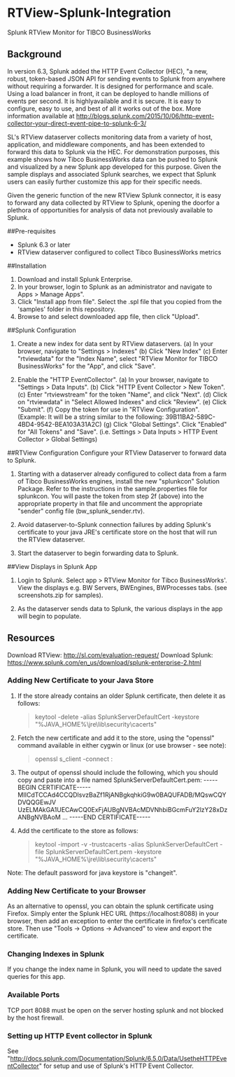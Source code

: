 # RTView-Splunk-Integration
Splunk RTView Monitor for TIBCO BusinessWorks

## Background
In version 6.3, Splunk added the HTTP Event Collector (HEC), "a new, robust, token-based JSON API for sending events to Splunk from 
anywhere without requiring a forwarder. It is designed for performance and scale. Using a load balancer in front, it can be
deployed to handle millions of events per second. It is highlyavailable and it is secure. It is easy to configure, easy to use,
and best of all it works out of the box. More information available at http://blogs.splunk.com/2015/10/06/http-event-collector-your-direct-event-pipe-to-splunk-6-3/

SL's RTView dataserver collects monitoring data from a variety of host, application, and middleware components, and has been extended
to forward this data to Splunk via the HEC. For demonstration purposes, this example shows how Tibco BusinessWorks data can be pushed to Splunk and visualized by a new Splunk app developed for this purpose. Given the sample displays and associated Splunk searches, we expect that Splunk users can easily further customize this app for their specific needs.

Given the generic function of the new RTView Splunk connector, it is easy to forward any data collected by RTView to Splunk, opening the doorfor a plethora of opportunities for analysis of data not previously available to Splunk.

##Pre-requisites
* Splunk 6.3 or later
* RTView dataserver configured to collect Tibco BusinessWorks metrics 

##Installation
1. Download and install Splunk Enterprise.  
2. In your browser, login to Splunk as an administrator and navigate to Apps > Manage Apps".
3. Click "Install app from file". Select the .spl file that you copied from the 'samples' folder in this repository.
4. Browse to and select downloaded app file, then click "Upload".

##Splunk Configuration
1. Create a new index for data sent by RTView dataservers.
(a) In your browser, navigate to "Settings > Indexes"
(b) Click "New Index"
(c) Enter "rtviewdata" for the "Index Name", select "RTView Monitor for TIBCO BusinessWorks" for the "App", and click "Save".

2. Enable the "HTTP EventCollector".
(a) In your browser, navigate to "Settings > Data Inputs".
(b) Click "HTTP Event Collector > New Token". 
(c) Enter "rtviewstream" for the token "Name", and click "Next".
(d) Click on "rtviewdata" in "Select Allowed Indexes" and click "Review".
(e) Click "Submit".
(f) Copy the token for use in "RTView Configuration". (Example: It will be a string similar to the following: 39B11BA2-589C-4BD4-9542-BEA103A31A2C)
(g) Click "Global Settings". Click "Enabled" for "All Tokens" and "Save". (i.e. Settings > Data Inputs > HTTP Event Collector > Global Settings)

##RTView Configuration
Configure your RTView Dataserver to forward data to Splunk.

1. Starting with a dataserver already configured to collect data from a farm of Tibco BusinessWorks engines, install the new "splunkcon" Solution Package. Refer to the instructions in the sample.properties file for splunkcon. You will paste the token from step 2f (above) into the appropriate property in that file and uncomment the appropriate "sender" config file (bw_splunk_sender.rtv).
  
2. Avoid dataserver-to-Splunk connection failures by adding Splunk's certificate to your java JRE's certificate store on the host that will run the RTView dataserver.
	   	   
3. Start the dataserver to begin forwarding data to Splunk.

##View Displays in Splunk App

1. Login to Splunk. Select app > RTView Monitor for Tibco BusinessWorks'. View the displays e.g. BW Servers, BWEngines, BWProcesses tabs. (see screenshots.zip for samples).

2. As the dataserver sends data to Splunk, the various displays in the app will begin to populate.

## Resources
Download RTView: http://sl.com/evaluation-request/
Download Splunk: https://www.splunk.com/en_us/download/splunk-enterprise-2.html

### Adding New Certificate to your Java Store
1. If the store already contains an older Splunk certificate, then 
delete it as follows:
	 > keytool -delete -alias SplunkServerDefaultCert -keystore "%JAVA_HOME%\jre\lib\security\cacerts"
	   
2. Fetch the new certificate and add it to the store, using the "openssl"
command available in either cygwin or linux (or use browser - see note):
	> openssl s_client -connect <server name or IP>:<port>
	   
3. The output of openssl should include the following, which you should
copy and paste into a file named SplunkServerDefaultCert.pem:
-----BEGIN CERTIFICATE-----
MIICdTCCAd4CCQDlsvzBaZf1RjANBgkqhkiG9w0BAQUFADB/MQswCQYDVQQGEwJV
UzELMAkGA1UECAwCQ0ExFjAUBgNVBAcMDVNhbiBGcmFuY2lzY28xDzANBgNVBAoM
...
-----END CERTIFICATE-----
	   
4. Add the certificate to the store as follows:
	> keytool -import -v -trustcacerts -alias SplunkServerDefaultCert -file SplunkServerDefaultCert.pem -keystore "%JAVA_HOME%\jre\lib\security\cacerts"
	   
Note: The default password for java keystore is "changeit".

### Adding New Certificate to your Browser
As an alternative to openssl, you can obtain the splunk certificate using Firefox. Simply enter the Splunk HEC URL (https://localhost:8088) in your browser, then add an exception to enter the certificate in firefox's certificate store. Then use "Tools -> Options -> Advanced" to view and export the certificate.

### Changing Indexes in Splunk
If you change the index name in Splunk, you will need to update the saved queries for this app.

### Available Ports
TCP port 8088 must be open on the server hosting splunk and not blocked by the host firewall.

### Setting up HTTP Event collector in Splunk
See "http://docs.splunk.com/Documentation/Splunk/6.5.0/Data/UsetheHTTPEventCollector"
for setup and use of Splunk's HTTP Event Collector. 
